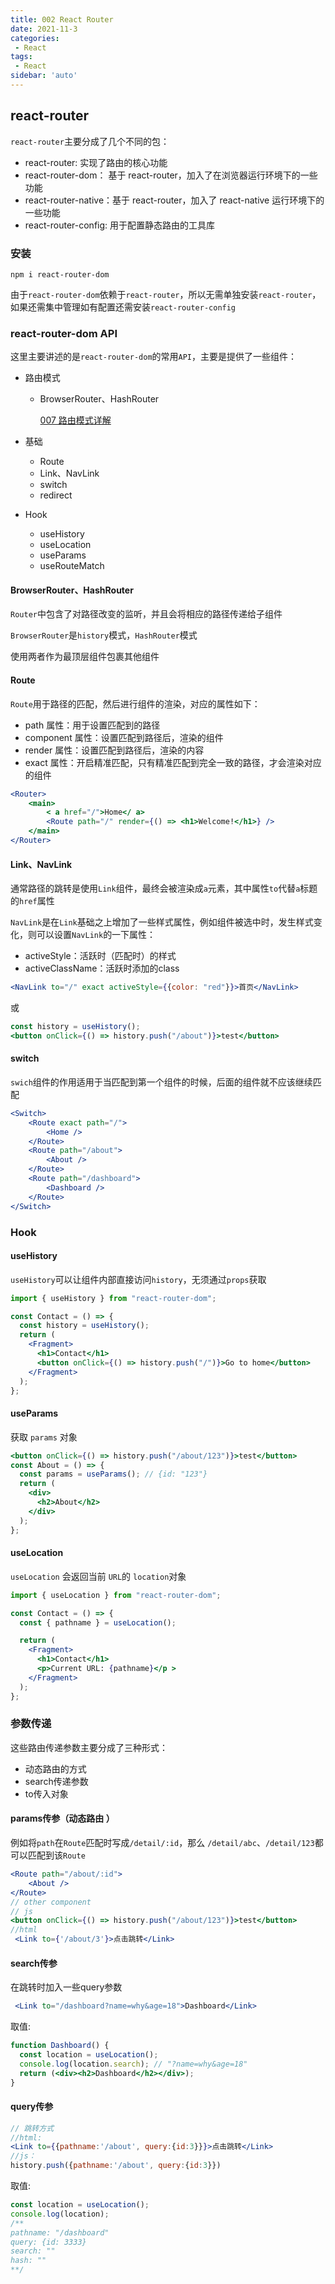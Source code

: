 ```yaml
---
title: 002 React Router
date: 2021-11-3
categories: 
 - React
tags:
 - React
sidebar: 'auto'
---
```


## react-router

`react-router`主要分成了几个不同的包：

- react-router: 实现了路由的核心功能
- react-router-dom： 基于 react-router，加入了在浏览器运行环境下的一些功能
- react-router-native：基于 react-router，加入了 react-native 运行环境下的一些功能
- react-router-config: 用于配置静态路由的工具库

### 安装

```
npm i react-router-dom
```

由于`react-router-dom`依赖于`react-router`，所以无需单独安装`react-router`，如果还需集中管理如有配置还需安装`react-router-config`

### react-router-dom API

这里主要讲述的是`react-router-dom`的常用`API`，主要是提供了一些组件：

- 路由模式

  - BrowserRouter、HashRouter

    [007 路由模式详解](https://censwin.github.io/myblog/blogs/browser/browser-base/007.html)

- 基础

  - Route
  - Link、NavLink
  - switch
  - redirect

- Hook

  -  useHistory
  - useLocation
  - useParams
  - useRouteMatch

#### BrowserRouter、HashRouter

`Router`中包含了对路径改变的监听，并且会将相应的路径传递给子组件

`BrowserRouter`是`history`模式，`HashRouter`模式

使用两者作为最顶层组件包裹其他组件

#### Route

`Route`用于路径的匹配，然后进行组件的渲染，对应的属性如下：

- path 属性：用于设置匹配到的路径
- component 属性：设置匹配到路径后，渲染的组件
- render 属性：设置匹配到路径后，渲染的内容
- exact 属性：开启精准匹配，只有精准匹配到完全一致的路径，才会渲染对应的组件

```jsx
<Router>
    <main>
        < a href="/">Home</ a>
        <Route path="/" render={() => <h1>Welcome!</h1>} />
    </main>
</Router>
```

#### Link、NavLink

通常路径的跳转是使用`Link`组件，最终会被渲染成`a`元素，其中属性`to`代替`a`标题的`href`属性

`NavLink`是在`Link`基础之上增加了一些样式属性，例如组件被选中时，发生样式变化，则可以设置`NavLink`的一下属性：

- activeStyle：活跃时（匹配时）的样式
- activeClassName：活跃时添加的class

```jsx
<NavLink to="/" exact activeStyle={{color: "red"}}>首页</NavLink>
```

或

```jsx
const history = useHistory();
<button onClick={() => history.push("/about")}>test</button>
```

#### switch

`swich`组件的作用适用于当匹配到第一个组件的时候，后面的组件就不应该继续匹配

```jsx
<Switch>
    <Route exact path="/">
        <Home />
    </Route>
    <Route path="/about">
        <About />
    </Route>
    <Route path="/dashboard">
        <Dashboard />
    </Route>
</Switch>
```

### Hook

#### useHistory

`useHistory`可以让组件内部直接访问`history`，无须通过`props`获取

```jsx
import { useHistory } from "react-router-dom";

const Contact = () => {
  const history = useHistory();
  return (
    <Fragment>
      <h1>Contact</h1>
      <button onClick={() => history.push("/")}>Go to home</button>
    </Fragment>
  );
};
```

#### useParams

获取 `params` 对象

```jsx
<button onClick={() => history.push("/about/123")}>test</button>
const About = () => {
  const params = useParams(); // {id: "123"}
  return (
    <div>
      <h2>About</h2>
    </div>
  );
};
```

#### useLocation

`useLocation` 会返回当前 `URL`的 `location`对象

```jsx
import { useLocation } from "react-router-dom";

const Contact = () => {
  const { pathname } = useLocation();

  return (
    <Fragment>
      <h1>Contact</h1>
      <p>Current URL: {pathname}</p >
    </Fragment>
  );
};
```

### 参数传递

这些路由传递参数主要分成了三种形式：

- 动态路由的方式
- search传递参数
- to传入对象

#### params传参（动态路由 ）

例如将`path`在`Route`匹配时写成`/detail/:id`，那么 `/detail/abc`、`/detail/123`都可以匹配到该`Route`

```jsx
<Route path="/about/:id">
    <About />
</Route>
// other component
// js
<button onClick={() => history.push("/about/123")}>test</button>
//html
 <Link to={'/about/3'}>点击跳转</Link>
```

#### search传参

在跳转时加入一些query参数

```jsx
 <Link to="/dashboard?name=why&age=18">Dashboard</Link>
```

取值:

```jsx
function Dashboard() {
  const location = useLocation();
  console.log(location.search); // "?name=why&age=18"
  return (<div><h2>Dashboard</h2></div>);
}
```

#### query传参

```jsx
// 跳转方式
//html:
<Link to={{pathname:'/about', query:{id:3}}}>点击跳转</Link>
//js：
history.push({pathname:'/about', query:{id:3}})
```

取值:

```jsx
const location = useLocation();
console.log(location);
/**
pathname: "/dashboard"
query: {id: 3333}
search: ""
hash: ""
**/
```



